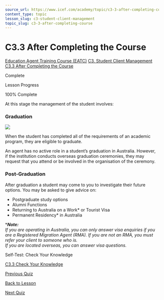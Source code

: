 ```yaml
---
source_url: https://www.icef.com/academy/topic/c3-3-after-completing-course/
content_type: topic
lesson_slug: c3-student-client-management
topic_slug: c3-3-after-completing-course
---
```


# C3.3 After Completing the Course

[Education Agent Training Course (EATC)](https://www.icef.com/academy/courses/education-agent-training-course-eatc/) [C3. Student Client Management](https://www.icef.com/academy/lessons/c3-student-client-management/) [C3.3 After Completing the Course](https://www.icef.com/academy/topic/c3-3-after-completing-course/)

Complete

Lesson Progress 

100% Complete 

At this stage the management of the student involves:

### Graduation

![](https://www.icef.com/academy/wp-content/uploads/2022/09/pexels-pixabay-267885-1024x683.jpg)

When the student has completed all of the requirements of an academic program, they are eligible to graduate.

An agent has no active role in a student’s graduation in Australia. However, if the institution conducts overseas graduation ceremonies, they may request that you attend or be involved in the organisation of the ceremony.

### Post-Graduation

After graduation a student may come to you to investigate their future options. You may be asked to give advice on:

  * Postgraduate study options
  * Alumni Functions
  * Returning to Australia on a Work* or Tourist Visa
  * Permanent Residency* in Australia



***_Note:_**  
_If you are operating in Australia, you can only answer visa enquiries if you are a Registered Migration Agent (RMA). If you are not an RMA, you must refer your client to someone who is._  
_If you are located overseas, you can answer visa questions._

Self-Test: Check Your Knowledge

[ C3.3 Check Your Knowledge ](https://www.icef.com/academy/quizzes/c3-4-check-your-knowledge/)

[ Previous Quiz ](https://www.icef.com/academy/quizzes/c3-2-check-your-knowledge-2/)

[Back to Lesson](https://www.icef.com/academy/lessons/c3-student-client-management/)

[ Next Quiz ](https://www.icef.com/academy/quizzes/c3-4-check-your-knowledge/)
